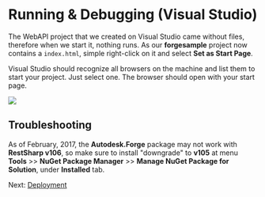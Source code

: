 # Running & Debugging (Visual Studio)

The WebAPI project that we created on Visual Studio came without files, therefore when we start it, nothing runs. As our **forgesample** project now contains a `index.html`, simple right-click on it and select **Set as Start Page**.

Visual Studio should recognize all browsers on the machine and list them to start your project. Just select one. The browser should open with your start page.

![](_media/net/start_debug.png) 

## Troubleshooting

As of February, 2017, the **Autodesk.Forge** package may not work with **RestSharp v106**, so make sure to install "downgrade" to **v105** at menu **Tools** >> **NuGet Package Manager** >> **Manage NuGet Package for Solution**, under **Installed** tab.

Next: [Deployment](deployment/)